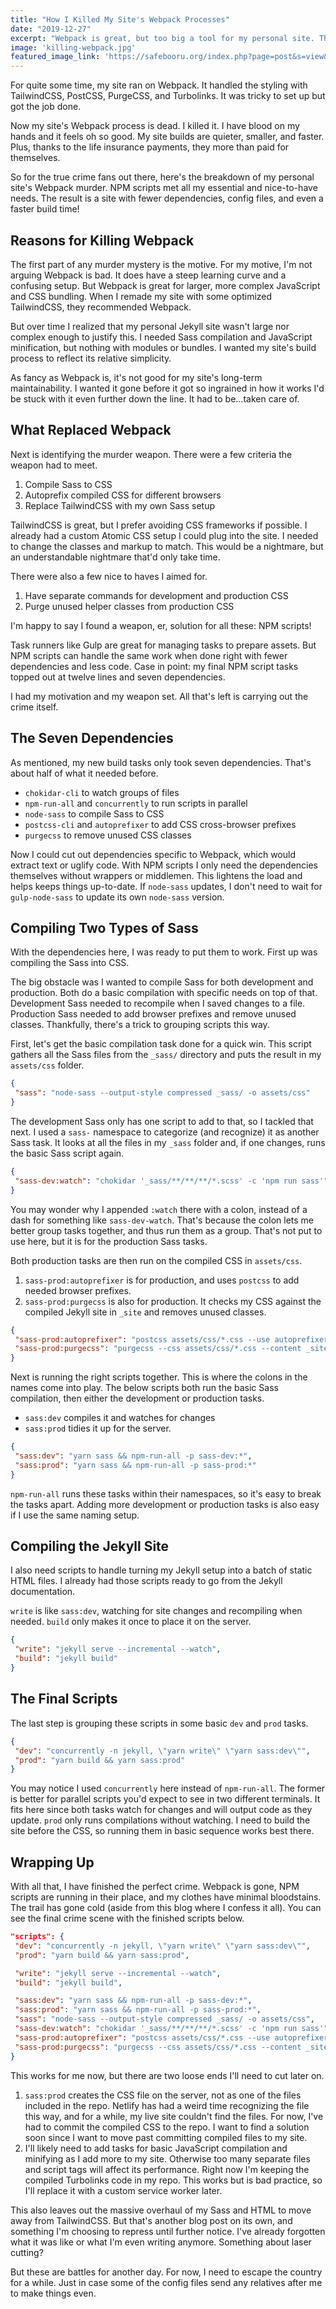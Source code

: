 ```yaml
---
title: "How I Killed My Site's Webpack Processes"
date: "2019-12-27"
excerpt: "Webpack is great, but too big a tool for my personal site. This is how I viciously murdered my Webpack processes for NPM scripts."
image: 'killing-webpack.jpg'
featured_image_link: 'https://safebooru.org/index.php?page=post&s=view&id=2676624'
---
```


For quite some time, my site ran on Webpack. It handled the styling with TailwindCSS, PostCSS, PurgeCSS, and Turbolinks. It was tricky to set up but got the job done.

Now my site's Webpack process is dead. I killed it. I have blood on my hands and it feels oh so good. My site builds are quieter, smaller, and faster. Plus, thanks to the life insurance payments, they more than paid for themselves.

So for the true crime fans out there, here's the breakdown of my personal site's Webpack murder. NPM scripts met all my essential and nice-to-have needs. The result is a site with fewer dependencies, config files, and even a faster build time!

## Reasons for Killing Webpack

The first part of any murder mystery is the motive. For my motive, I'm not arguing Webpack is bad. It does have a steep learning curve and a confusing setup. But Webpack is great for larger, more complex JavaScript and CSS bundling. When I remade my site with some optimized TailwindCSS, they recommended Webpack.

But over time I realized that my personal Jekyll site wasn't large nor complex enough to justify this. I needed Sass compilation and JavaScript minification, but nothing with modules or bundles. I wanted my site's build process to reflect its relative simplicity.

As fancy as Webpack is, it's not good for my site's long-term maintainability. I wanted it gone before it got so ingrained in how it works I'd be stuck with it even further down the line. It had to be...taken care of.

## What Replaced Webpack

Next is identifying the murder weapon. There were a few criteria the weapon had to meet.

1. Compile Sass to CSS
2. Autoprefix compiled CSS for different browsers
3. Replace TailwindCSS with my own Sass setup

TailwindCSS is great, but I prefer avoiding CSS frameworks if possible. I already had a custom Atomic CSS setup I could plug into the site. I needed to change the classes and markup to match. This would be a nightmare, but an understandable nightmare that'd only take time.

There were also a few nice to haves I aimed for.

1. Have separate commands for development and production CSS
2. Purge unused helper classes from production CSS

I'm happy to say I found a weapon, er, solution for all these: NPM scripts!

Task runners like Gulp are great for managing tasks to prepare assets. But NPM scripts can handle the same work when done right with fewer dependencies and less code. Case in point: my final NPM script tasks topped out at twelve lines and seven dependencies.

I had my motivation and my weapon set. All that's left is carrying out the crime itself.

## The Seven Dependencies

As mentioned, my new build tasks only took seven dependencies. That's about half of what it needed before.

* `chokidar-cli` to watch groups of files
* `npm-run-all` and `concurrently` to run scripts in parallel
* `node-sass` to compile Sass to CSS
* `postcss-cli` and `autoprefixer` to add CSS cross-browser prefixes
* `purgecss` to remove unused CSS classes

Now I could cut out dependencies specific to Webpack, which would extract text or uglify code. With NPM scripts I only need the dependencies themselves without wrappers or middlemen. This lightens the load and helps keeps things up-to-date. If `node-sass` updates, I don't need to wait for `gulp-node-sass` to update its own `node-sass` version.

## Compiling Two Types of Sass

With the dependencies here, I was ready to put them to work. First up was compiling the Sass into CSS.

The big obstacle was I wanted to compile Sass for both development and production. Both do a basic compilation with specific needs on top of that. Development Sass needed to recompile when I saved changes to a file. Production Sass needed to add browser prefixes and remove unused classes. Thankfully, there's a trick to grouping scripts this way.

First, let's get the basic compilation task done for a quick win. This script gathers all the Sass files from the `_sass/` directory and puts the result in my `assets/css` folder.

```json
{
 "sass": "node-sass --output-style compressed _sass/ -o assets/css"
}
```

The development Sass only has one script to add to that, so I tackled that next. I used a `sass-` namespace to categorize (and recognize) it as another Sass task. It looks at all the files in my `_sass` folder and, if one changes, runs the basic Sass script again.

```json
{
 "sass-dev:watch": "chokidar '_sass/**/**/**/*.scss' -c 'npm run sass'"
}
```

You may wonder why I appended `:watch` there with a colon, instead of a dash for something like `sass-dev-watch`. That's because the colon lets me better group tasks together, and thus run them as a group. That's not put to use here, but it is for the production Sass tasks.

Both production tasks are then run on the compiled CSS in `assets/css`.

1. `sass-prod:autoprefixer` is for production, and uses `postcss` to add needed browser prefixes.
2. `sass-prod:purgecss` is also for production. It checks my CSS against the compiled Jekyll site in `_site` and removes unused classes.

```json
{
 "sass-prod:autoprefixer": "postcss assets/css/*.css --use autoprefixer --no-map -d assets/css",
 "sass-prod:purgecss": "purgecss --css assets/css/*.css --content _site/**/**/*.html --out assets/css"
}
```
Next is running the right scripts together. This is where the colons in the names come into play. The below scripts both run the basic Sass compilation, then either the development or production tasks.

* `sass:dev` compiles it and watches for changes
* `sass:prod` tidies it up for the server.

```json
{
 "sass:dev": "yarn sass && npm-run-all -p sass-dev:*",
 "sass:prod": "yarn sass && npm-run-all -p sass-prod:*"
}
```

`npm-run-all` runs these tasks within their namespaces, so it's easy to break the tasks apart. Adding more development or production tasks is also easy if I use the same naming setup.

## Compiling the Jekyll Site

I also need scripts to handle turning my Jekyll setup into a batch of static HTML files. I already had those scripts ready to go from the Jekyll documentation.

`write` is like `sass:dev`, watching for site changes and recompiling when needed. `build` only makes it once to place it on the server.

```json
{
 "write": "jekyll serve --incremental --watch",
 "build": "jekyll build"
}
```
## The Final Scripts

The last step is grouping these scripts in some basic `dev` and `prod` tasks.

```json
{
 "dev": "concurrently -n jekyll, \"yarn write\" \"yarn sass:dev\"",
 "prod": "yarn build && yarn sass:prod"
}
```

You may notice I used `concurrently` here instead of `npm-run-all`. The former is better for parallel scripts you'd expect to see in two different terminals. It fits here since both tasks watch for changes and will output code as they update. `prod` only runs compilations without watching. I need to build the site before the CSS, so running them in basic sequence works best there.

## Wrapping Up

With all that, I have finished the perfect crime. Webpack is gone, NPM scripts are running in their place, and my clothes have minimal bloodstains. The trail has gone cold (aside from this blog where I confess it all). You can see the final crime scene with the finished scripts below.

```json
"scripts": {
 "dev": "concurrently -n jekyll, \"yarn write\" \"yarn sass:dev\"",
 "prod": "yarn build && yarn sass:prod",

 "write": "jekyll serve --incremental --watch",
 "build": "jekyll build",

 "sass:dev": "yarn sass && npm-run-all -p sass-dev:*",
 "sass:prod": "yarn sass && npm-run-all -p sass-prod:*",
 "sass": "node-sass --output-style compressed _sass/ -o assets/css",
 "sass-dev:watch": "chokidar '_sass/**/**/**/*.scss' -c 'npm run sass'",
 "sass-prod:autoprefixer": "postcss assets/css/*.css --use autoprefixer --no-map -d assets/css",
 "sass-prod:purgecss": "purgecss --css assets/css/*.css --content _site/**/**/*.html --out assets/css"
}
```

This works for me now, but there are two loose ends I'll need to cut later on.

1. `sass:prod` creates the CSS file on the server, not as one of the files included in the repo. Netlify has had a weird time recognizing the file this way, and for a while, my live site couldn't find the files. For now, I've had to commit the compiled CSS to the repo. I want to find a solution soon since I want to move past committing compiled files to my site.
2. I'll likely need to add tasks for basic JavaScript compilation and minifying as I add more to my site. Otherwise too many separate files and script tags will affect its performance. Right now I'm keeping the compiled Turbolinks code in my repo. This works but is bad practice, so I'll replace it with a custom service worker later.

This also leaves out the massive overhaul of my Sass and HTML to move away from TailwindCSS. But that's another blog post on its own, and something I'm choosing to repress until further notice. I've already forgotten what it was like or what I'm even writing anymore. Something about laser cutting?

But these are battles for another day. For now, I need to escape the country for a while. Just in case some of the config files send any relatives after me to make things even.
